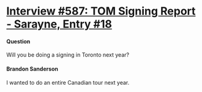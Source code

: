 # [Interview #587: TOM Signing Report - Sarayne, Entry #18](https://www.theoryland.com/intvmain.php?i=587#18)

#### Question

Will you be doing a signing in Toronto next year?

#### Brandon Sanderson

I wanted to do an entire Canadian tour next year.


